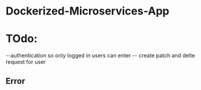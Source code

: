 # Dockerized-Microservices-App


# TOdo: 

--authentication so only logged in users can enter 
-- create patch and delte request for user 


## Error 
